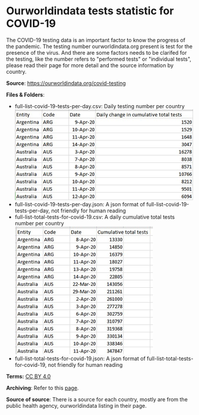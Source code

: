 # Ourworldindata tests statistic for COVID-19
The COVID-19 testing data is an important factor to know the progress of the pandemic. The testing number ourworldindata.org present is test for the presence of the virus. And there are some factors needs to be clarifed for the testing, like the number refers to "performed tests" or "individual tests", please read their page for more detail and the source information by country.

__Source__: 
https://ourworldindata.org/covid-testing


__Files & Folders__: 

* full-list-covid-19-tests-per-day.csv: Daily testing number per country
![full-list-covid-19-tests-per-day](img/full-list-covid-19-tests-per-day.jpg)
* full-list-covid-19-tests-per-day.json: A json format of full-list-covid-19-tests-per-day, not friendly for human reading
* full-list-total-tests-for-covid-19.csv: A daily cumulative total tests number per country
![full-list-total-tests-for-covid-19](img/full-list-total-tests-for-covid-19.jpg)
* full-list-total-tests-for-covid-19.json: A json format of full-list-total-tests-for-covid-19, not friendly for human reading

__Terms:__
[CC BY 4.0](https://creativecommons.org/licenses/by/4.0/)

__Archiving__:
Refer to this [page](https://ourworldindata.org/covid-testing).

__Source of source__:
There is a source for each country, mostly are from the public health agency, ourworldindata listing in their page.